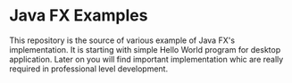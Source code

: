 # Java FX Examples
This repository is the source of various example of Java FX's implementation. It is starting with simple Hello World program for desktop application. Later on you will find important implementation whic are really required in professional level development.
